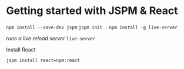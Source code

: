 Getting started with JSPM & React
=================================

`npm install --save-dev jspm`
`jspm init .`
`npm install -g live-server`

*runs a live reload server*
`live-server`


Install React

`jspm install react=npm:react`



